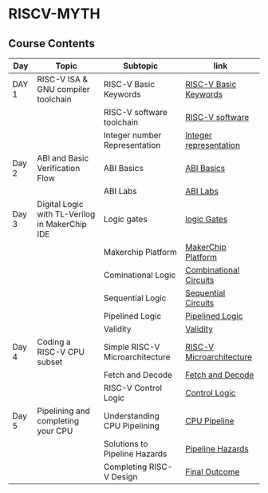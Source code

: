 # RISCV-MYTH
## Course Contents

| Day    | Topic                                    | Subtopic                                           | link                                     |
|--------|------------------------------            |----------------------------------------------------|------------------------------------------|
| DAY 1     | RISC-V ISA & GNU compiler toolchain      | RISC-V Basic Keywords                 |[RISC-V Basic Keywords](https://github.com/Ananya-KM/RISCV-MYTH/blob/main/basic_keywords.md)               |
|           |              | RISC-V software toolchain        | [RISC-V software](https://github.com/Ananya-KM/RISCV-MYTH/blob/main/riscv_software.md)         |
|       |                   |  Integer number Representation              | [Integer representation](https://github.com/Ananya-KM/RISCV-MYTH/blob/main/integer_representation.md)      |
| Day 2     |ABI and Basic Verification Flow              |        ABI Basics                  |[ABI Basics](https://github.com/Ananya-KM/RISCV-MYTH/blob/main/ABI_basics.md)         |
|      |          | ABI Labs             |[ABI Labs]( https://github.com/Ananya-KM/RISCV-MYTH/blob/main/ABI_labs.md)       |
| Day 3     | Digital Logic with TL-Verilog in MakerChip IDE                   | Logic gates               | [logic Gates]( https://github.com/Ananya-KM/RISCV-MYTH/blob/main/logic_gates.md)      |
|       |                | Makerchip Platform | [MakerChip Platform](https://github.com/Ananya-KM/RISCV-MYTH/blob/main/makerchip_platform.md)          |
|      |             | Cominational Logic                                 | [Combinational Circuits](https://github.com/Ananya-KM/RISCV-MYTH/blob/main/combinational_circuits.md)                     |
|      |           | Sequential Logic                              | [Sequential Circuits](https://github.com/Ananya-KM/RISCV-MYTH/blob/main/sequentil_circuits.md)       |
|      |        | Pipelined Logic                 | [Pipelined Logic](https://github.com/Ananya-KM/RISCV-MYTH/blob/main/pipelining.md)         |
|     |         |Validity       | [Validity](https://github.com/Ananya-KM/RISCV-MYTH/blob/main/validity.md)               |
| Day 4    | Coding a RISC-V CPU subset                    | Simple RISC-V Microarchitecture                              | [RISC-V Microarchitecture](https://github.com/Ananya-KM/RISCV-MYTH/blob/main/riscv_micro.md)       |
|     |                | Fetch and Decode                                  |[Fetch and Decode](https://github.com/Ananya-KM/RISCV-MYTH/blob/main/fetch_and_decode.md)              |
|     |      | RISC-V Control Logic                               |[Control Logic](https://github.com/Ananya-KM/RISCV-MYTH/blob/main/control_logic.md)           |
| Day 5     | Pipelining and completing your CPU               |Understanding CPU Pipelining                 | [CPU Pipeline](https://github.com/Ananya-KM/RISCV-MYTH/blob/main/cpu_pipeline.md)    |
|      |                   | Solutions to Pipeline Hazards                   |[Pipeline Hazards](https://github.com/Ananya-KM/RISCV-MYTH/blob/main/pipeline_hazards.md)    |
  |      |                  | Completing RISC-V Design                         | [Final Outcome](https://github.com/Ananya-KM/RISCV-MYTH/blob/main/riscv_final.md)           |
